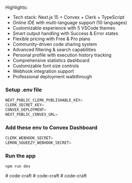 Highlights:

- Tech stack: Next.js 15 + Convex + Clerk + TypeScript
- Online IDE with multi-language support (10 languages)
- Customizable experience with 5 VSCode themes
- Smart output handling with Success & Error states
- Flexible pricing with Free & Pro plans
- Community-driven code sharing system
- Advanced filtering & search capabilities
- Personal profile with execution history tracking
- Comprehensive statistics dashboard
- Customizable font size controls
- Webhook integration support
- Professional deployment walkthrough

### Setup .env file

```js
NEXT_PUBLIC_CLERK_PUBLISHABLE_KEY=
CLERK_SECRET_KEY=
CONVEX_DEPLOYMENT=
NEXT_PUBLIC_CONVEX_URL=
```

### Add these env to Convex Dashboard

```js
CLERK_WEBHOOK_SECRET=
LEMON_SQUEEZY_WEBHOOK_SECRET=
```

### Run the app

```shell
npm run dev
```
#   c o d e - c r a f t  
 #   c o d e - c r a f t  
 #   c o d e - c r a f t  
 